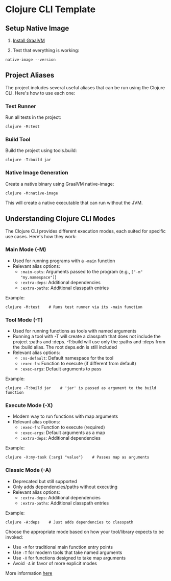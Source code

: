 # Clojure CLI Template


## Setup Native Image

1. [Install GraalVM](https://www.graalvm.org/docs/getting-started/)

2. Test that everything is working:
```
native-image --version
```

## Project Aliases

The project includes several useful aliases that can be run using the Clojure CLI. Here's how to use each one:

### Test Runner

Run all tests in the project:
```shell
clojure -M:test
```

### Build Tool

Build the project using tools.build:
```shell
clojure -T:build jar
```

### Native Image Generation

Create a native binary using GraalVM native-image:
```shell
clojure -M:native-image
```

This will create a native executable that can run without the JVM.

## Understanding Clojure CLI Modes

The Clojure CLI provides different execution modes, each suited for specific use cases. Here's how they work:

### Main Mode (-M)
- Used for running programs with a `-main` function
- Relevant alias options:
  - `:main-opts`: Arguments passed to the program (e.g., `["-m" "my.namespace"]`)
  - `:extra-deps`: Additional dependencies
  - `:extra-paths`: Additional classpath entries

Example:
```shell
clojure -M:test    # Runs test runner via its -main function
```

### Tool Mode (-T)
- Used for running functions as tools with named arguments
- Running a tool with -T will create a classpath that does not include the project :paths and :deps. -T:build will use only the :paths and :deps from the :build alias. The root deps.edn is still included
- Relevant alias options:
  - `:ns-default`: Default namespace for the tool
  - `:exec-fn`: Function to execute (if different from default)
  - `:exec-args`: Default arguments to pass

Example:
```shell
clojure -T:build jar    # 'jar' is passed as argument to the build function
```

### Execute Mode (-X)
- Modern way to run functions with map arguments
- Relevant alias options:
  - `:exec-fn`: Function to execute (required)
  - `:exec-args`: Default arguments as a map
  - `:extra-deps`: Additional dependencies

Example:
```shell
clojure -X:my-task {:arg1 "value"}    # Passes map as arguments
```

### Classic Mode (-A)
- Deprecated but still supported
- Only adds dependencies/paths without executing
- Relevant alias options:
  - `:extra-deps`: Additional dependencies
  - `:extra-paths`: Additional classpath entries

Example:
```shell
clojure -A:deps    # Just adds dependencies to classpath
```

Choose the appropriate mode based on how your tool/library expects to be invoked:
- Use `-M` for traditional main function entry points
- Use `-T` for modern tools that take named arguments
- Use `-X` for functions designed to take map arguments
- Avoid `-A` in favor of more explicit modes

More information [here](https://clojure.org/guides/deps_and_cli)

